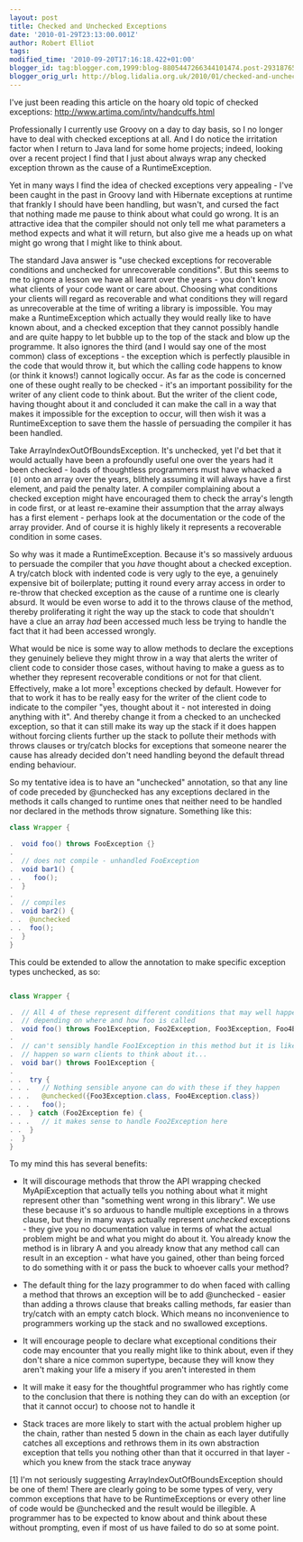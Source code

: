 ```yaml
---
layout: post
title: Checked and Unchecked Exceptions
date: '2010-01-29T23:13:00.001Z'
author: Robert Elliot
tags: 
modified_time: '2010-09-20T17:16:18.422+01:00'
blogger_id: tag:blogger.com,1999:blog-8805447266344101474.post-2931876567607309453
blogger_orig_url: http://blog.lidalia.org.uk/2010/01/checked-and-unchecked-exceptions.html
---
```


I've just been reading this article on the hoary old topic of checked
exceptions: http://www.artima.com/intv/handcuffs.html

Professionally I currently use Groovy on a day to day basis, so I no longer have
to deal with checked exceptions at all. And I do notice the irritation factor
when I return to Java land for some home projects; indeed, looking over a recent
project I find that I just about always wrap any checked exception thrown as the
cause of a RuntimeException.

Yet in many ways I find the idea of checked exceptions very appealing - I've
been caught in the past in Groovy land with Hibernate exceptions at runtime that
frankly I should have been handling, but wasn't, and cursed the fact that
nothing made me pause to think about what could go wrong. It is an attractive
idea that the compiler should not only tell me what parameters a method expects
and what it will return, but also give me a heads up on what might go wrong that
I might like to think about.

The standard Java answer is "use checked exceptions for recoverable conditions
and unchecked for unrecoverable conditions". But this seems to me to ignore a
lesson we have all learnt over the years - you don't know what clients of your
code want or care about. Choosing what conditions your clients will regard as
recoverable and what conditions they will regard as unrecoverable at the time of
writing a library is impossible. You may make a RuntimeException which actually
they would really like to have known about, and a checked exception that they
cannot possibly handle and are quite happy to let bubble up to the top of the
stack and blow up the programme. It also ignores the third (and I would say one
of the most common) class of exceptions - the exception which is perfectly
plausible in the code that would throw it, but which the calling code happens to
know (or think it knows!) cannot logically occur. As far as the code is
concerned one of these ought really to be checked - it's an important
possibility for the writer of any client code to think about. But the writer of
the client code, having thought about it and concluded it can make the call in a
way that makes it impossible for the exception to occur, will then wish it was a
RuntimeException to save them the hassle of persuading the compiler it has been
handled.

Take ArrayIndexOutOfBoundsException. It's unchecked, yet I'd bet that it would
actually have been a profoundly useful one over the years had it been checked -
loads of thoughtless programmers must have whacked a `[0]` onto an array over
the years, blithely assuming it will always have a first element, and paid the
penalty later. A compiler complaining about a checked exception might have
encouraged them to check the array's length in code first, or at least
re-examine their assumption that the array always has a first element - perhaps
look at the documentation or the code of the array provider. And of course it is
highly likely it represents a recoverable condition in some cases.

So why was it made a RuntimeException. Because it's so massively arduous to
persuade the compiler that you _have_ thought about a checked exception. A
try/catch block with indented code is very ugly to the eye, a genuinely
expensive bit of boilerplate; putting it round every array access in order to
re-throw that checked exception as the cause of a runtime one is clearly absurd.
It would be even worse to add it to the throws clause of the method, thereby
proliferating it right the way up the stack to code that shouldn't have a clue
an array _had_ been accessed much less be trying to handle the fact that it
had been accessed wrongly.

What would be nice is some way to allow methods to declare the exceptions they 
genuinely believe they might throw in a way that alerts the writer of client 
code to consider those cases, without having to make a guess as to whether they 
represent recoverable conditions or not for that client. Effectively, make a lot 
more<sup>1</sup> exceptions checked by default. However for that to work it 
has to be 
really easy for the writer of the client code to indicate to the compiler "yes, 
thought about it - not interested in doing anything with it". And thereby change 
it from a checked to an unchecked exception, so that it can still make its way 
up the stack if it does happen without forcing clients further up the stack to 
pollute their methods with throws clauses or try/catch blocks for exceptions 
that someone nearer the cause has already decided don't need handling beyond the 
default thread ending behaviour.

So my tentative idea is to have an "unchecked" annotation, so that any line of 
code preceded by @unchecked has any exceptions declared in the methods it calls 
changed to runtime ones that neither need to be handled nor declared in the 
methods throw signature. Something like this:
```java
class Wrapper {

.  void foo() throws FooException {}
.  
.  // does not compile - unhandled FooException
.  void bar1() {
. .   foo();
.  }
.  
.  // compiles
.  void bar2() {
. .  @unchecked
. .  foo();
.  }
}
```

This could be extended to allow the annotation to make specific exception types 
unchecked, as so:
```java

class Wrapper {

.  // All 4 of these represent different conditions that may well happen 
.  // depending on where and how foo is called
.  void foo() throws Foo1Exception, Foo2Exception, Foo3Exception, Foo4Exception {}
.  
.  // can't sensibly handle Foo1Exception in this method but it is likely to 
.  // happen so warn clients to think about it...
.  void bar() throws Foo1Exception {
.  
. .  try {
. . .   // Nothing sensible anyone can do with these if they happen
. . .   @unchecked({Foo3Exception.class, Foo4Exception.class}) 
. . .   foo();
. .  } catch (Foo2Exception fe) {
. . .   // it makes sense to handle Foo2Exception here
. .  }
.  }
}
```

To my mind this has several benefits:
* It will discourage methods that throw the API wrapping checked MyApiException
  that actually tells you nothing about what it might represent other than 
  "something went wrong in this library". We use these because it's so 
  arduous to handle multiple exceptions in a throws clause, but they in many 
  ways actually represent _unchecked_ exceptions - they give you no 
  documentation value in terms of what the actual problem might be and what you 
  might do about it. You already know the method is in library A and you already 
  know that any method call can result in an exception - what have you gained, 
  other than being forced to do something with it or pass the buck to whoever 
  calls your method?

* The default thing for the lazy programmer to do when faced with calling a 
  method that throws an exception will be to add @unchecked - easier than 
  adding a throws clause that breaks calling methods, far easier than 
  try/catch with an empty catch block. Which means no inconvenience to 
  programmers working up the stack and no swallowed exceptions.
  
* It will encourage people to declare what exceptional conditions their code 
  may encounter that you really might like to think about, even if they don't 
  share a nice common supertype, because they will know they aren't making 
  your life a misery if you aren't interested in them
* It will make it easy for the thoughtful programmer who has rightly come to 
  the conclusion that there is nothing they can do with an exception (or that 
  it cannot occur) to choose not to handle it
* Stack traces are more likely to start with the actual problem higher up the 
  chain, rather than nested 5 down in the chain as each layer dutifully 
  catches all exceptions and rethrows them in its own abstraction exception 
  that tells you nothing other than that it occurred in that layer - which you 
  knew from the stack trace anyway

[1] I'm not seriously suggesting ArrayIndexOutOfBoundsException should be 
one of them! There are clearly going to be some types of very, very common 
exceptions that have to be RuntimeExceptions or every other line of code 
would be @unchecked and the result would be illegible. A programmer has to be
expected to know about and think about these without prompting, even if most 
of us have failed to do so at some point.
